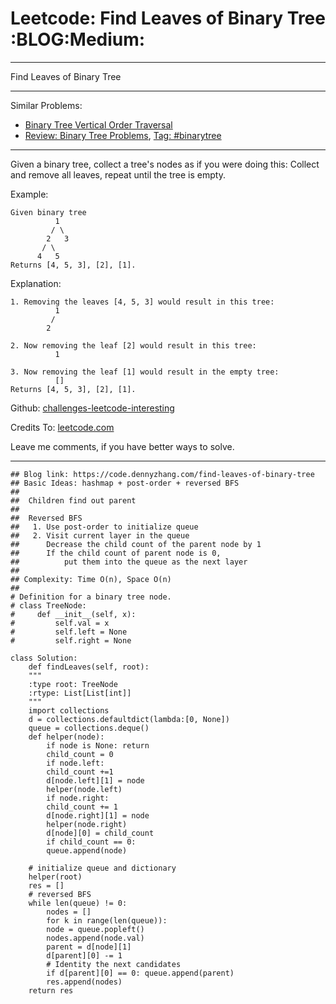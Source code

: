 
# Leetcode: Find Leaves of Binary Tree     :BLOG:Medium:

---

Find Leaves of Binary Tree  

---

Similar Problems:  

-   [Binary Tree Vertical Order Traversal](https://code.dennyzhang.com/binary-tree-vertical-order-traversal)
-   [Review: Binary Tree Problems](https://code.dennyzhang.com/review-binarytree), [Tag: #binarytree](https://code.dennyzhang.com/tag/binarytree)

---

Given a binary tree, collect a tree's nodes as if you were doing this: Collect and remove all leaves, repeat until the tree is empty.  

Example:  

    Given binary tree 
              1
             / \
            2   3
           / \     
          4   5    
    Returns [4, 5, 3], [2], [1].

Explanation:  

    1. Removing the leaves [4, 5, 3] would result in this tree:
              1
             / 
            2          

    2. Now removing the leaf [2] would result in this tree:
              1  

    3. Now removing the leaf [1] would result in the empty tree:
              []         
    Returns [4, 5, 3], [2], [1].

Github: [challenges-leetcode-interesting](https://github.com/DennyZhang/challenges-leetcode-interesting/tree/master/problems/find-leaves-of-binary-tree)  

Credits To: [leetcode.com](https://leetcode.com/problems/find-leaves-of-binary-tree/description/)  

Leave me comments, if you have better ways to solve.  

---

    ## Blog link: https://code.dennyzhang.com/find-leaves-of-binary-tree
    ## Basic Ideas: hashmap + post-order + reversed BFS
    ##
    ##  Children find out parent
    ##
    ##  Reversed BFS
    ##   1. Use post-order to initialize queue
    ##   2. Visit current layer in the queue
    ##      Decrease the child count of the parent node by 1
    ##      If the child count of parent node is 0, 
    ##          put them into the queue as the next layer
    ##
    ## Complexity: Time O(n), Space O(n)
    ##
    # Definition for a binary tree node.
    # class TreeNode:
    #     def __init__(self, x):
    #         self.val = x
    #         self.left = None
    #         self.right = None
    
    class Solution:
        def findLeaves(self, root):
    	"""
    	:type root: TreeNode
    	:rtype: List[List[int]]
    	"""
    	import collections
    	d = collections.defaultdict(lambda:[0, None])
    	queue = collections.deque()
    	def helper(node):
    	    if node is None: return
    	    child_count = 0
    	    if node.left:
    		child_count +=1
    		d[node.left][1] = node
    		helper(node.left)
    	    if node.right:
    		child_count += 1
    		d[node.right][1] = node
    		helper(node.right)
    	    d[node][0] = child_count
    	    if child_count == 0:
    		queue.append(node)
    
    	# initialize queue and dictionary
    	helper(root)
    	res = []
    	# reversed BFS
    	while len(queue) != 0:
    	    nodes = []
    	    for k in range(len(queue)):
    		node = queue.popleft()
    		nodes.append(node.val)
    		parent = d[node][1]
    		d[parent][0] -= 1
    		# Identity the next candidates
    		if d[parent][0] == 0: queue.append(parent)
    	    res.append(nodes)
    	return res

